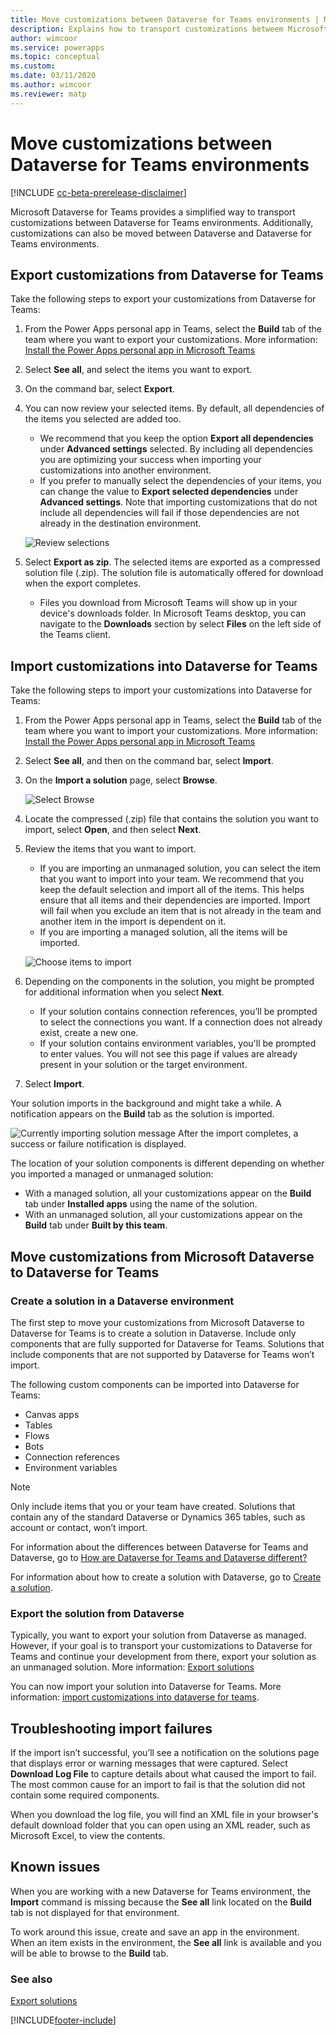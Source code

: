 ```yaml
---
title: Move customizations between Dataverse for Teams environments | Microsoft Docs
description: Explains how to transport customizations betweem Microsoft Dataverse for Teams environments.
author: wimcoor
ms.service: powerapps
ms.topic: conceptual
ms.custom: 
ms.date: 03/11/2020
ms.author: wimcoor
ms.reviewer: matp
---
```

#  Move customizations between Dataverse for Teams environments

[!INCLUDE [cc-beta-prerelease-disclaimer](../includes/cc-beta-prerelease-disclaimer.md)]

Microsoft Dataverse for Teams provides a simplified way to transport customizations between Dataverse for Teams environments. Additionally, customizations can also be moved between Dataverse and Dataverse for Teams environments.

## Export customizations from Dataverse for Teams

Take the following steps to export your customizations from Dataverse for Teams:
1. From the Power Apps personal app in Teams, select the **Build** tab of the team where you want to export your customizations. More information: [Install the Power Apps personal app in Microsoft Teams](install-personal-app.md)
1. Select **See all**, and select the items you want to export. 
1. On the command bar, select **Export**.
1. You can now review your selected items. By default, all dependencies of the items you selected are added too.
   - We recommend that you keep the option **Export all dependencies**  under **Advanced settings** selected. By including all dependencies you are optimizing your success when importing your customizations into another environment.
   - If you prefer to manually select the dependencies of your items, you can change the value to **Export selected dependencies** under **Advanced settings**. Note that importing customizations that do not include all dependencies will fail if those dependencies are not already in the destination environment.

    ![Review selections](media/export-customizations.png)
1. Select **Export as zip**. The selected items are exported as a compressed solution file (.zip). The solution file is automatically offered for download when the export completes.
   - Files you download from Microsoft Teams will show up in your device's downloads folder. In Microsoft Teams desktop, you can navigate to the **Downloads** section by select **Files** on the left side of the Teams client.

## Import customizations into Dataverse for Teams

Take the following steps to import your customizations into Dataverse for Teams:

1. From the Power Apps personal app in Teams, select the **Build** tab of the team where you want to import your customizations. More information: [Install the Power Apps personal app in Microsoft Teams](install-personal-app.md)
1. Select **See all**, and then on the command bar, select **Import**.
1. On the **Import a solution** page, select **Browse**.

    ![Select Browse](media/teams-import-solution.png)
1. Locate the compressed (.zip) file that contains the solution you want to import, select **Open**, and then select **Next**. 
1. Review the items that you want to import.
   - If you are importing an unmanaged solution, you can select the item that you want to import into your team. We recommend that you keep the default selection and import all of the items. This helps ensure that all items and their dependencies are imported. Import will fail when you exclude an item that is not already in the team and another item in the import is dependent on it.
   - If you are importing a managed solution, all the items will be imported.
 
   ![Choose items to import](media/import-customizations.png)
1. Depending on the components in the solution, you might be prompted for additional information when you select **Next**.
   - If your solution contains connection references, you’ll be prompted to select the connections you want. If a connection does not already exist, create a new one.
   - If your solution contains environment variables, you'll be prompted to enter values. You will not see this page if values are already present in your solution or the target environment.
1. Select **Import**.

Your solution imports in the background and might take a while. A notification appears on the **Build** tab as the solution is imported.

![Currently importing solution message](media/teams-import-staus.png)
After the import completes, a success or failure notification is displayed.
 
The location of your solution components is different depending on whether you imported a managed or unmanaged solution:
* With a managed solution, all your customizations appear on the **Build** tab under **Installed apps** using the name of the solution.
* With an unmanaged solution, all your customizations appear on the **Build** tab under **Built by this team**.

## Move customizations from Microsoft Dataverse to Dataverse for Teams
### Create a solution in a Dataverse environment
The first step to move your customizations from Microsoft Dataverse to Dataverse for Teams is to create a solution in Dataverse. Include only components that are fully supported for Dataverse for Teams. Solutions that include components that are not supported by Dataverse for Teams won’t import. 

The following custom components can be imported into Dataverse for Teams:

* Canvas apps
* Tables
* Flows
* Bots
* Connection references
* Environment variables

> [!NOTE]
> Only include items that you or your team have created. Solutions that contain any of the standard Dataverse or Dynamics 365 tables, such as account or contact, won’t import.

For information about the differences between Dataverse for Teams and Dataverse, go to [How are Dataverse for Teams and Dataverse different?](data-platform-compare.md)

For information about how to create a solution with Dataverse, go to [Create a solution](../maker/data-platform/create-solution.md).

### Export the solution from Dataverse

Typically, you want to export your solution from Dataverse as managed. However, if your goal is to transport your customizations to Dataverse for Teams and continue your development from there, export your solution as an unmanaged solution. More information: [Export solutions](../maker/data-platform/export-solutions.md) 

You can now import your solution into Dataverse for Teams. More information: [import customizations into dataverse for teams](#import-customizations-into-dataverse-for-teams).

## Troubleshooting import failures

If the import isn’t successful, you’ll see a notification on the solutions page that displays error or warning messages that were captured. Select **Download Log File** to capture details about what caused the import to fail. The most common cause for an import to fail is that the solution did not contain some required components.

When you download the log file, you will find an XML file in your browser's default download folder that you can open using an XML reader, such as Microsoft Excel, to view the contents.

## Known issues

When you are working with a new Dataverse for Teams environment, the **Import** command is missing because the **See all** link located on the **Build** tab is not displayed for that environment.  

To work around this issue, create and save an app in the environment. When an item exists in the environment, the **See all** link is available and you will be able to browse to the **Build** tab.

### See also

[Export solutions](../maker/data-platform/export-solutions.md)


[!INCLUDE[footer-include](../includes/footer-banner.md)]
